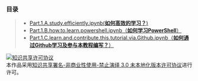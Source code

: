 ### 目录

> - [Part.1.A.study.efficiently.ipynb(**如何高效的学习？**)](Part.1.A.study.efficiently.ipynb)
> - [Part.1.B.how.to.learn.powershell.ipynb（**如何学习PowerShell**）](Part.1.B.how.to.learn.powershell.ipynb)
> - [Part.1.C.learn.and.contribute.this.tutorial.via.Github.ipynb（**如何通过Github学习及参与本教程编写？**）](Part.1.C.learn.and.contribute.this.tutorial.via.Github.ipynb)

<a rel="license" href="http://creativecommons.org/licenses/by-nc-nd/3.0/"><img alt="知识共享许可协议" style="border-width:0" src="https://i.creativecommons.org/l/by-nc-nd/3.0/88x31.png" /></a><br />本作品采用<a rel="license" href="http://creativecommons.org/licenses/by-nc-nd/3.0/">知识共享署名-非商业性使用-禁止演绎 3.0 未本地化版本许可协议</a>进行许可。

